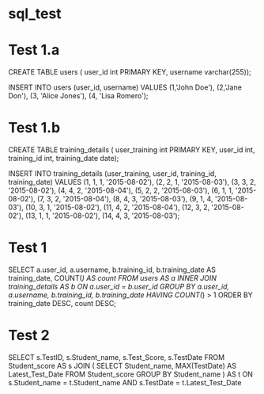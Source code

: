 # sql_test
# Test 1.a
CREATE TABLE users (
  user_id int PRIMARY KEY, 
  username varchar(255));
  
 INSERT INTO users (user_id, username)
VALUES
  (1,'John Doe'),
  (2,'Jane Don'),
  (3, 'Alice Jones'),
  (4, 'Lisa Romero');
  
# Test 1.b
CREATE TABLE training_details (
  user_training int PRIMARY KEY, 
  user_id int,
  training_id int,
  training_date date);
  
  INSERT INTO training_details (user_training, user_id, training_id, training_date)
VALUES
   (1, 1, 1, '2015-08-02'),
  (2, 2, 1, '2015-08-03'),
  (3, 3, 2, '2015-08-02'),
  (4, 4, 2, '2015-08-04'),
  (5, 2, 2, '2015-08-03'),
  (6, 1, 1, '2015-08-02'),
  (7, 3, 2, '2015-08-04'),
  (8, 4, 3, '2015-08-03'),
  (9, 1, 4, '2015-08-03'),
  (10, 3, 1, '2015-08-02'),
  (11, 4, 2, '2015-08-04'),
  (12, 3, 2, '2015-08-02'),
  (13, 1, 1, '2015-08-02'),
  (14, 4, 3, '2015-08-03');
 
# Test 1
SELECT 
  a.user_id,
  a.username,
  b.training_id, 
  b.training_date AS training_date,
  COUNT(*) AS count
FROM 
  users AS a
  INNER JOIN training_details AS b ON a.user_id = b.user_id
GROUP BY 
  a.user_id, 
  a.username, 
  b.training_id, 
  b.training_date
HAVING 
  COUNT(*) > 1
ORDER BY 
  training_date DESC, 
  count DESC;
  
  # Test 2
 SELECT s.TestID, s.Student_name, s.Test_Score, s.TestDate
FROM Student_score AS s
JOIN (
    SELECT Student_name, MAX(TestDate) AS Latest_Test_Date
    FROM Student_score
    GROUP BY Student_name
) AS t
ON s.Student_name = t.Student_name AND s.TestDate = t.Latest_Test_Date
